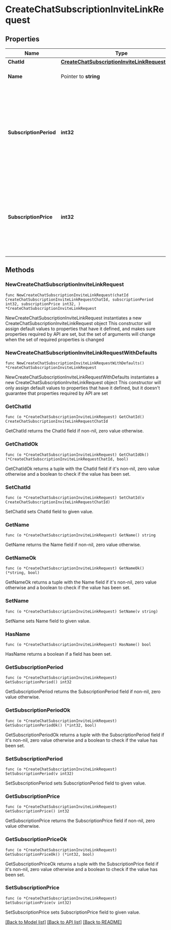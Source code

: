 # CreateChatSubscriptionInviteLinkRequest

## Properties

Name | Type | Description | Notes
------------ | ------------- | ------------- | -------------
**ChatId** | [**CreateChatSubscriptionInviteLinkRequestChatId**](CreateChatSubscriptionInviteLinkRequestChatId.md) |  | 
**Name** | Pointer to **string** | Invite link name; 0-32 characters | [optional] 
**SubscriptionPeriod** | **int32** | The number of seconds the subscription will be active for before the next payment. Currently, it must always be 2592000 (30 days). | 
**SubscriptionPrice** | **int32** | The amount of Telegram Stars a user must pay initially and after each subsequent subscription period to be a member of the chat; 1-10000 | 

## Methods

### NewCreateChatSubscriptionInviteLinkRequest

`func NewCreateChatSubscriptionInviteLinkRequest(chatId CreateChatSubscriptionInviteLinkRequestChatId, subscriptionPeriod int32, subscriptionPrice int32, ) *CreateChatSubscriptionInviteLinkRequest`

NewCreateChatSubscriptionInviteLinkRequest instantiates a new CreateChatSubscriptionInviteLinkRequest object
This constructor will assign default values to properties that have it defined,
and makes sure properties required by API are set, but the set of arguments
will change when the set of required properties is changed

### NewCreateChatSubscriptionInviteLinkRequestWithDefaults

`func NewCreateChatSubscriptionInviteLinkRequestWithDefaults() *CreateChatSubscriptionInviteLinkRequest`

NewCreateChatSubscriptionInviteLinkRequestWithDefaults instantiates a new CreateChatSubscriptionInviteLinkRequest object
This constructor will only assign default values to properties that have it defined,
but it doesn't guarantee that properties required by API are set

### GetChatId

`func (o *CreateChatSubscriptionInviteLinkRequest) GetChatId() CreateChatSubscriptionInviteLinkRequestChatId`

GetChatId returns the ChatId field if non-nil, zero value otherwise.

### GetChatIdOk

`func (o *CreateChatSubscriptionInviteLinkRequest) GetChatIdOk() (*CreateChatSubscriptionInviteLinkRequestChatId, bool)`

GetChatIdOk returns a tuple with the ChatId field if it's non-nil, zero value otherwise
and a boolean to check if the value has been set.

### SetChatId

`func (o *CreateChatSubscriptionInviteLinkRequest) SetChatId(v CreateChatSubscriptionInviteLinkRequestChatId)`

SetChatId sets ChatId field to given value.


### GetName

`func (o *CreateChatSubscriptionInviteLinkRequest) GetName() string`

GetName returns the Name field if non-nil, zero value otherwise.

### GetNameOk

`func (o *CreateChatSubscriptionInviteLinkRequest) GetNameOk() (*string, bool)`

GetNameOk returns a tuple with the Name field if it's non-nil, zero value otherwise
and a boolean to check if the value has been set.

### SetName

`func (o *CreateChatSubscriptionInviteLinkRequest) SetName(v string)`

SetName sets Name field to given value.

### HasName

`func (o *CreateChatSubscriptionInviteLinkRequest) HasName() bool`

HasName returns a boolean if a field has been set.

### GetSubscriptionPeriod

`func (o *CreateChatSubscriptionInviteLinkRequest) GetSubscriptionPeriod() int32`

GetSubscriptionPeriod returns the SubscriptionPeriod field if non-nil, zero value otherwise.

### GetSubscriptionPeriodOk

`func (o *CreateChatSubscriptionInviteLinkRequest) GetSubscriptionPeriodOk() (*int32, bool)`

GetSubscriptionPeriodOk returns a tuple with the SubscriptionPeriod field if it's non-nil, zero value otherwise
and a boolean to check if the value has been set.

### SetSubscriptionPeriod

`func (o *CreateChatSubscriptionInviteLinkRequest) SetSubscriptionPeriod(v int32)`

SetSubscriptionPeriod sets SubscriptionPeriod field to given value.


### GetSubscriptionPrice

`func (o *CreateChatSubscriptionInviteLinkRequest) GetSubscriptionPrice() int32`

GetSubscriptionPrice returns the SubscriptionPrice field if non-nil, zero value otherwise.

### GetSubscriptionPriceOk

`func (o *CreateChatSubscriptionInviteLinkRequest) GetSubscriptionPriceOk() (*int32, bool)`

GetSubscriptionPriceOk returns a tuple with the SubscriptionPrice field if it's non-nil, zero value otherwise
and a boolean to check if the value has been set.

### SetSubscriptionPrice

`func (o *CreateChatSubscriptionInviteLinkRequest) SetSubscriptionPrice(v int32)`

SetSubscriptionPrice sets SubscriptionPrice field to given value.



[[Back to Model list]](../README.md#documentation-for-models) [[Back to API list]](../README.md#documentation-for-api-endpoints) [[Back to README]](../README.md)



